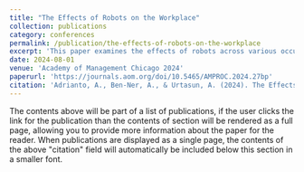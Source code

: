 ```yaml
---
title: "The Effects of Robots on the Workplace"
collection: publications
category: conferences
permalink: /publication/the-effects-of-robots-on-the-workplace
excerpt: 'This paper examines the effects of robots across various occupations in US manufacturing plants, extending extant research conducted at the firm and industry levels. We use a difference-in-differences approach matched on industry, commuting zone, and plant size to estimate how employment and skill demand for various occupations change after robot adoption. We find that the introduction of robots is associated with 150 percent increase in the number of job postings and an increase in employment of 15 percent; the increase is larger in production jobs than in support jobs. Comparing effects across plants within adopting firms, we show that the expansion only occurs in the robotic plants, suggesting that prior firm-level studies overlooked the distinction between adopter and (majority) nonadopter plants within firms, underestimating the robotization effect. We find a negligible employment effect at the industry level as the positive effect in adopters is counterbalanced by the lost of workers in nonadopters. The majority of jobs do not change skill composition following the adoption, but the robotized part of the plant requires more design, production, maintenance, repair, and programming skills. We provide credible evidence that the productivity and robot-human complementarity effects dominate any displacement effect and that loss of employment is limited to outcompeted nonadopters.'
date: 2024-08-01
venue: 'Academy of Management Chicago 2024'
paperurl: 'https://journals.aom.org/doi/10.5465/AMPROC.2024.27bp'
citation: 'Adrianto, A., Ben-Ner, A., & Urtasun, A. (2024). The Effects of Robots on the Workplace. In Academy of Management Proceedings (Vol. 2024, No. 1, p. 18345). Valhalla, NY 10595: Academy of Management.'
---
```


The contents above will be part of a list of publications, if the user clicks the link for the publication than the contents of section will be rendered as a full page, allowing you to provide more information about the paper for the reader. When publications are displayed as a single page, the contents of the above "citation" field will automatically be included below this section in a smaller font.
